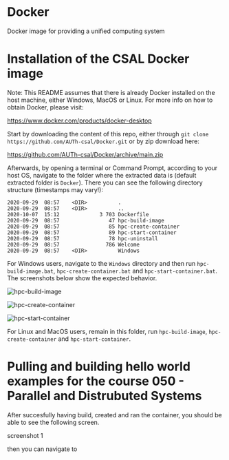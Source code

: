 # Docker
Docker image for providing a unified computing system

# Installation of the CSAL Docker image

Note: This README assumes that there is already Docker installed on the host machine, either Windows, MacOS or Linux. For more info on how to obtain Docker, please visit:

https://www.docker.com/products/docker-desktop

Start by downloading the content of this repo, either through `git clone https://github.com/AUTh-csal/Docker.git` or by zip download here:
 
https://github.com/AUTh-csal/Docker/archive/main.zip 

Afterwards, by opening a terminal or Command Prompt, according to your host OS, navigate to the folder where the extracted data is (default extracted folder is `Docker`). There you can see the following directory structure (timestamps may vary!):

```
2020-09-29  08:57    <DIR>          .
2020-09-29  08:57    <DIR>          ..
2020-10-07  15:12             3 703 Dockerfile
2020-09-29  08:57                47 hpc-build-image
2020-09-29  08:57                85 hpc-create-container
2020-09-29  08:57                89 hpc-start-container
2020-09-29  08:57                78 hpc-uninstall
2020-09-29  08:57               786 Welcome
2020-09-29  08:57    <DIR>          Windows
```
For Windows users, navigate to the `Windows` directory and then run `hpc-build-image.bat`, `hpc-create-container.bat` and `hpc-start-container.bat`. The screenshots below show the expected behavior.

![hpc-build-image](https://user-images.githubusercontent.com/16119641/95837809-54b33c80-0d41-11eb-8440-7519cede6621.png)

![hpc-create-container](https://user-images.githubusercontent.com/16119641/95837999-8cba7f80-0d41-11eb-9af9-5e94f56f3ceb.png)

![hpc-start-container](https://user-images.githubusercontent.com/16119641/95838179-c25f6880-0d41-11eb-82e7-40ef30f7ccb5.png)

For Linux and MacOS users, remain in this folder, run `hpc-build-image`, `hpc-create-container` and `hpc-start-container`.

# Pulling and building hello world examples for the course 050 - Parallel and Distrubuted Systems

After succesfully having build, created and ran the container, you should be able to see the following screen.

screenshot 1

then you can navigate to 

